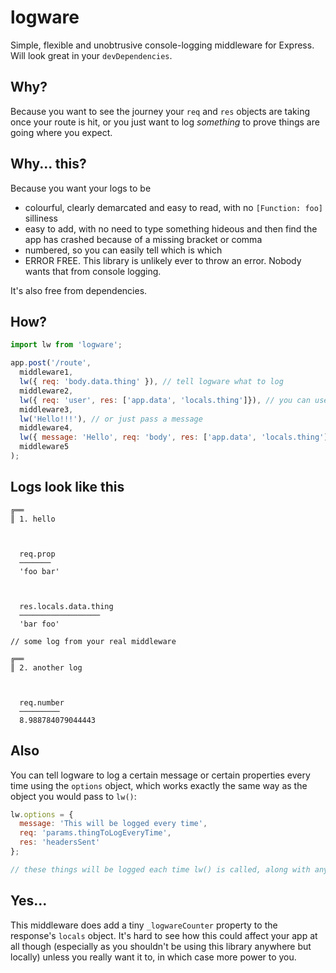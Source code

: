 # logware
Simple, flexible and unobtrusive console-logging middleware for Express. Will look great in your `devDependencies`.

## Why?
Because you want to see the journey your `req` and `res` objects are taking once your route is hit, or you just want to log *something* to prove things are going where you expect.

## Why... this?
Because you want your logs to be
* colourful, clearly demarcated and easy to read, with no `[Function: foo]` silliness
* easy to add, with no need to type something hideous and then find the app has crashed because of a missing bracket or comma
* numbered, so you can easily tell which is which
* ERROR FREE. This library is unlikely ever to throw an error. Nobody wants that from console logging.

It's also free from dependencies.

## How?
```js
import lw from 'logware';

app.post('/route',
  middleware1,
  lw({ req: 'body.data.thing' }), // tell logware what to log
  middleware2,
  lw({ req: 'user', res: ['app.data', 'locals.thing']}), // you can use an array to log multiple things
  middleware3,
  lw('Hello!!!'), // or just pass a message
  middleware4,
  lw({ message: 'Hello', req: 'body', res: ['app.data', 'locals.thing']}), // or do it all!
  middleware5
);
```

## Logs look like this
```
╔══
║ 1. hello



  req.prop
  ───────
  'foo bar'



  res.locals.data.thing
  ──────────────────
  'bar foo'

// some log from your real middleware

╔══
║ 2. another log



  req.number
  ─────────
  8.988784079044443
```

## Also
You can tell logware to log a certain message or certain properties every time using the `options` object, which works exactly the same way as the object you would pass to `lw()`:

```js
lw.options = {
  message: 'This will be logged every time',
  req: 'params.thingToLogEveryTime',
  res: 'headersSent'
};

// these things will be logged each time lw() is called, along with anything passed in

```

## Yes...
This middleware does add a tiny `_logwareCounter` property to the response's `locals` object. It's hard to see how this could affect your app at all though (especially as you shouldn't be using this library anywhere but locally) unless you really want it to, in which case more power to you.